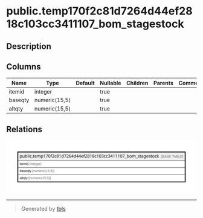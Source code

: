 # public.temp170f2c81d7264d44ef2818c103cc3411107_bom_stagestock

## Description

## Columns

| Name | Type | Default | Nullable | Children | Parents | Comment |
| ---- | ---- | ------- | -------- | -------- | ------- | ------- |
| itemid | integer |  | true |  |  |  |
| baseqty | numeric(15,5) |  | true |  |  |  |
| altqty | numeric(15,5) |  | true |  |  |  |

## Relations

![er](public.temp170f2c81d7264d44ef2818c103cc3411107_bom_stagestock.svg)

---

> Generated by [tbls](https://github.com/k1LoW/tbls)
